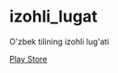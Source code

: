 # izohli_lugat
O'zbek tilining izohli lug'ati

<a target="_blank" href="https://play.google.com/store/apps/details?id=uz.shukurov.izohlilugat"> Play Store </a>
